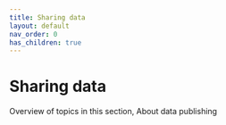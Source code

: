 ```yaml
---
title: Sharing data
layout: default
nav_order: 0
has_children: true
---
```


# Sharing data

Overview of topics in this section, About data publishing